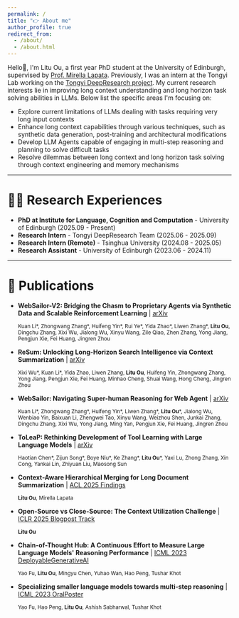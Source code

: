 ```yaml
---
permalink: /
title: "👉 About me"
author_profile: true
redirect_from: 
  - /about/
  - /about.html
---
```


Hello🙋, I'm Litu Ou, a first year PhD student at the University of Edinburgh, supervised by [Prof. Mirella Lapata](https://homepages.inf.ed.ac.uk/mlap/). Previously, I was an intern at the Tongyi Lab working on the [Tongyi DeepResearch project](https://github.com/Alibaba-NLP/DeepResearch). My current research interests lie in improving long context understanding and long horizon task solving abilities in LLMs. Below list the specific areas I'm focusing on:

- Explore current limitations of LLMs dealing with tasks requiring very long input contexts
- Enhance long context capabilities through various techniques, such as synthetic data generation, post-training and architectural modifications
- Develop LLM Agents capable of engaging in multi-step reasoning and planning to solve difficult tasks
- Resolve dilemmas between long context and long horizon task solving through context engineering and memory mechanisms

---

**👨‍💻 Research Experiences**
======
- **PhD at Institute for Language, Cognition and Computation** - University of Edinburgh (2025.09 - Present)
- **Research Intern** - Tongyi DeepResearch Team (2025.06 - 2025.09)
- **Research Intern (Remote)** - Tsinghua University (2024.08 - 2025.05)
- **Research Assistant** - University of Edinburgh (2023.06 - 2024.11)

---

**📝 Publications**
======
- **WebSailor-V2: Bridging the Chasm to Proprietary Agents via Synthetic Data and Scalable Reinforcement Learning** | [arXiv](https://arxiv.org/abs/2509.13305)

  <sub>Kuan Li\*, Zhongwang Zhang\*, Huifeng Yin\*, Rui Ye\*, Yida Zhao\*, Liwen Zhang\*, **Litu Ou**, Dingchu Zhang, Xixi Wu, Jialong Wu, Xinyu Wang, Zile Qiao, Zhen Zhang, Yong Jiang, Pengjun Xie, Fei Huang, Jingren Zhou</sub>

- **ReSum: Unlocking Long-Horizon Search Intelligence via Context Summarization** | [arXiv](https://arxiv.org/abs/2509.13313)

  <sub>Xixi Wu\*, Kuan Li\*, Yida Zhao, Liwen Zhang, **Litu Ou**, Huifeng Yin, Zhongwang Zhang, Yong Jiang, Pengjun Xie, Fei Huang, Minhao Cheng, Shuai Wang, Hong Cheng, Jingren Zhou</sub>

- **WebSailor: Navigating Super-human Reasoning for Web Agent** | [arXiv](https://arxiv.org/abs/2507.02592)

  <sub>Kuan Li\*, Zhongwang Zhang\*, Huifeng Yin\*, Liwen Zhang\*, **Litu Ou**\*, Jialong Wu, Wenbiao Yin, Baixuan Li, Zhengwei Tao, Xinyu Wang, Weizhou Shen, Junkai Zhang, Dingchu Zhang, Xixi Wu, Yong Jiang, Ming Yan, Pengjun Xie, Fei Huang, Jingren Zhou</sub>

- **ToLeaP: Rethinking Development of Tool Learning with Large Language Models** | [arXiv](https://arxiv.org/abs/2505.11833)

  <sub>Haotian Chen\*, Zijun Song\*, Boye Niu\*, Ke Zhang\*, **Litu Ou**\*, Yaxi Lu, Zhong Zhang, Xin Cong, Yankai Lin, Zhiyuan Liu, Maosong Sun</sub>

- **Context-Aware Hierarchical Merging for Long Document Summarization** | [ACL 2025 Findings](https://arxiv.org/abs/2502.00977)

  <sub>**Litu Ou**, Mirella Lapata</sub>

- **Open-Source vs Close-Source: The Context Utilization Challenge** | [ICLR 2025 Blogpost Track](https://iclr-blogposts.github.io/2025/blog/llm-context-utilization/)

  <sub>**Litu Ou**</sub>

- **Chain-of-Thought Hub: A Continuous Effort to Measure Large Language Models' Reasoning Performance** | [ICML 2023 DeployableGenerativeAI](https://arxiv.org/abs/2305.17306)

  <sub>Yao Fu, **Litu Ou**, Mingyu Chen, Yuhao Wan, Hao Peng, Tushar Khot</sub>

- **Specializing smaller language models towards multi-step reasoning** | [ICML 2023 OralPoster](https://arxiv.org/abs/2301.12726)

  <sub>Yao Fu, Hao Peng, **Litu Ou**, Ashish Sabharwal, Tushar Khot</sub>





